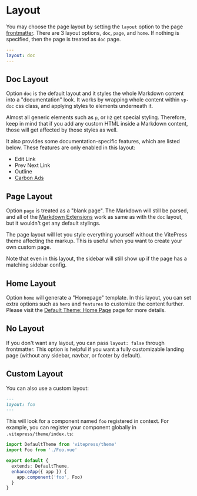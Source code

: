 # Layout

You may choose the page layout by setting the `layout` option to the page [frontmatter](./frontmatter-config). There are 3 layout options, `doc`, `page`, and `home`. If nothing is specified, then the page is treated as `doc` page.

```yaml
---
layout: doc
---
```

## Doc Layout

Option `doc` is the default layout and it styles the whole Markdown content into a "documentation" look. It works by wrapping whole content within `vp-doc` css class, and applying styles to elements underneath it.

Almost all generic elements such as `p`, or `h2` get special styling. Therefore, keep in mind that if you add any custom HTML inside a Markdown content, those will get affected by those styles as well.

It also provides some documentation-specific features, which are listed below. These features are only enabled in this layout:

- Edit Link
- Prev Next Link
- Outline
- [Carbon Ads](./default-theme-carbon-ads)

## Page Layout

Option `page` is treated as a "blank page". The Markdown will still be parsed, and all of the [Markdown Extensions](../guide/markdown) work as same as with the `doc` layout, but it wouldn't get any default stylings.

The page layout will let you style everything yourself without the VitePress theme affecting the markup. This is useful when you want to create your own custom page.

Note that even in this layout, the sidebar will still show up if the page has a matching sidebar config.

## Home Layout

Option `home` will generate a "Homepage" template. In this layout, you can set extra options such as `hero` and `features` to customize the content further. Please visit the [Default Theme: Home Page](./default-theme-home-page) page for more details.

## No Layout

If you don't want any layout, you can pass `layout: false` through frontmatter. This option is helpful if you want a fully customizable landing page (without any sidebar, navbar, or footer by default).

## Custom Layout

You can also use a custom layout:

```md
---
layout: foo
---
```

This will look for a component named `foo` registered in context. For example, you can register your component globally in `.vitepress/theme/index.ts`:

```ts
import DefaultTheme from 'vitepress/theme'
import Foo from './Foo.vue'

export default {
  extends: DefaultTheme,
  enhanceApp({ app }) {
    app.component('foo', Foo)
  }
}
```
